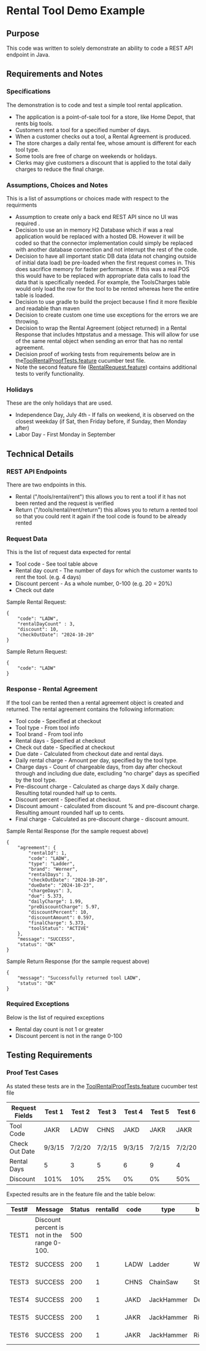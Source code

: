 # Rental Tool Demo Example

## Purpose

This code was written to solely demonstrate an ability to code a REST API endpoint in Java.

## Requirements and Notes

### Specifications

The demonstration is to code and test a simple tool rental application.

* The application is a point-of-sale tool for a store, like Home Depot, that rents big tools.
* Customers rent a tool for a specified number of days.
* When a customer checks out a tool, a Rental Agreement is produced.
* The store charges a daily rental fee, whose amount is different for each tool type.
* Some tools are free of charge on weekends or holidays.
* Clerks may give customers a discount that is applied to the total daily charges to reduce the final
  charge.

### Assumptions, Choices and Notes

This is a list of assumptions or choices made with respect to the requirments

* Assumption to create only a back end REST API since no UI was required .
* Decision to use an in memory H2 Database which if was a real application would be replaced with a hosted DB. However it will be coded so that the connector implementation could simply be replaced with another database connection and not interrupt the rest of the code.
* Decision to have all important static DB data (data not changing outside of initial data load) be pre-loaded when the first request comes in. This does sacrifice memory for faster performance. If this was a real POS this would have to be replaced with appropriate data calls to load the data that is specifically needed. For example, the ToolsCharges table would only load the row for the tool to be rented whereas here the entire table is loaded.
* Decision to use gradle to build the project because I find it more flexible and readable than maven
* Decision to create custom one time use exceptions for the errors we are throwing.
* Decision to wrap the Rental Agreement (object returned) in a Rental Response that includes httpstatus and a message.  This will allow for use of the same rental object when sending an error that has no rental agreement.
* Decision proof of working tests from requirements below are in the[ToolRentalProofTests.feature](src/test/resources/ToolRentalProofTests.feature) cucumber test file.
* Note the second feature file ([RentalRequest.feature](src/test/resources/RentalRequest.feature)) contains additional tests to verify functionality.

### Holidays

These are the only holidays that are used.

* Independence Day, July 4th - If falls on weekend, it is observed on the closest weekday (if Sat, then Friday before,
  if Sunday, then Monday after)
* Labor Day - First Monday in September

## Technical Details

### REST API Endpoints

There are two endpoints in this.

* Rental ("/tools/rental/rent") this allows you to rent a tool if it has not been rented and the request is verified
* Return ("/tools/rental/rent/return") this allows you to return a rented tool so that you could rent it again if the
  tool code is found to be already rented

### Request Data

This is the list of request data expected for rental

* Tool code - See tool table above
* Rental day count - The number of days for which the customer wants to rent the tool. (e.g. 4
  days)
* Discount percent - As a whole number, 0-100 (e.g. 20 = 20%)
* Check out date

Sample Rental Request:

```declarative
{
    "code": "LADW", 
    "rentalDayCount" : 3, 
    "discount": 10, 
    "checkOutDate": "2024-10-20"
}
```

Sample Return Request:

```declarative
{
    "code": "LADW"
}
```

### Response - Rental Agreement

If the tool can be rented then a rental agreement object is created and returned. The rental agreement contains the
following information:

* Tool code - Specified at checkout
* Tool type - From tool info
* Tool brand - From tool info
* Rental days - Specified at checkout
* Check out date - Specified at checkout
* Due date - Calculated from checkout date and rental days.
* Daily rental charge - Amount per day, specified by the tool type.
* Charge days - Count of chargeable days, from day after checkout through and including due
  date, excluding “no charge” days as specified by the tool type.
* Pre-discount charge - Calculated as charge days X daily charge. Resulting total rounded half up
  to cents.
* Discount percent - Specified at checkout.
* Discount amount - calculated from discount % and pre-discount charge. Resulting amount
  rounded half up to cents.
* Final charge - Calculated as pre-discount charge - discount amount.

Sample Rental Response (for the sample request above)

```declarative
{
    "agreement": {
        "rentalId": 1, 
        "code": "LADW", 
        "type": "Ladder", 
        "brand": "Werner", 
        "rentalDays": 3,
        "checkOutDate": "2024-10-20", 
        "dueDate": "2024-10-23", 
        "chargeDays": 3, 
        "due": 5.373, 
        "dailyCharge": 1.99, 
        "preDiscountCharge": 5.97,
        "discountPercent": 10, 
        "discountAmount": 0.597,
        "finalCharge": 5.373, 
        "toolStatus": "ACTIVE"
    }, 
    "message": "SUCCESS", 
    "status": "OK"
}
```

Sample Return Response (for the sample request above)

```declarative
{
    "message": "Successfully returned tool LADW", 
    "status": "OK"
}
```

### Required Exceptions

Below is the list of required exceptions

* Rental day count is not 1 or greater
* Discount percent is not in the range 0-100

## Testing Requirements

### Proof Test Cases

As stated these tests are in the [ToolRentalProofTests.feature](src/test/resources/ToolRentalProofTests.feature)
cucumber test file

| Request Fields | Test 1 | Test 2 | Test 3 | Test 4 | Test 5 | Test 6 |
|----------------|--------|--------|--------|--------|--------|--------|
| Tool Code      | JAKR   | LADW   | CHNS   | JAKD   | JAKR   | JAKR   |
| Check Out Date | 9/3/15 | 7/2/20 | 7/2/15 | 9/3/15 | 7/2/15 | 7/2/20 |
| Rental Days    | 5      | 3      | 5      | 6      | 9      | 4      |
| Discount       | 101%   | 10%    | 25%    | 0%     | 0%     | 50%    |

Expected results are in the feature file and the table below:

| Test# | Message                                     | Status | rentalId | code | type       | brand  | rentalDays | checkOutDate | dueDate    | chargeDays | due    | dailyCharge | preDiscountCharge | discountPercent | discountAmount | finalCharge | toolStatus |
|-------|---------------------------------------------|--------|----------|------|------------|--------|------------|--------------|------------|------------|--------|-------------|-------------------|-----------------|----------------|-------------|------------|
| TEST1 | Discount percent is not in the range 0-100. | 500    |          |      |            |        |            |              |            |            |        |             |                   |                 |                |             |            |
| TEST2 | SUCCESS                                     | 200    | 1        | LADW | Ladder     | Werner | 3          | 2020-07-02   | 2020-07-05 | 2          | 3.582  | 1.99        | 3.98              | 10              | 0.398          | 3.582       | ACTIVE     |
| TEST3 | SUCCESS                                     | 200    | 1        | CHNS | ChainSaw   | Stihl  | 5          | 2015-07-02   | 2015-07-07 | 4          | 4.4700 | 1.49        | 5.96              | 25              | 1.4900         | 4.47        | ACTIVE     |
| TEST4 | SUCCESS                                     | 200    | 1        | JAKD | JackHammer | DeWalt | 6          | 2015-09-03   | 2015-09-09 | 3          | 8.97   | 2.99        | 8.97              | 0               | 0              | 8.97        | ACTIVE     |
| TEST5 | SUCCESS                                     | 200    | 1        | JAKR | JackHammer | Ridgid | 9          | 2015-07-02   | 2015-07-11 | 7          | 20.93  | 2.99        | 20.93             | 0               | 0              | 20.93       | ACTIVE     |
| TEST6 | SUCCESS                                     | 200    | 1        | JAKR | JackHammer | Ridgid | 4          | 2020-07-02   | 2020-07-06 | 2          | 2.99   | 2.99        | 5.98              | 50              | 2.990          | 2.990       | ACTIVE     |
